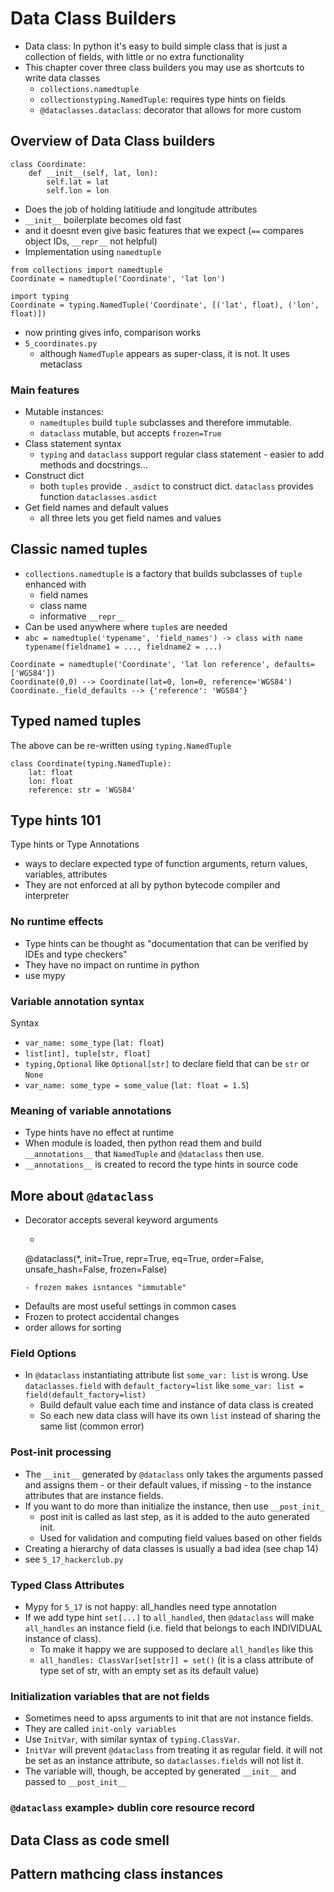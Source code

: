 # Data Class Builders

- Data class: In python it's easy to build simple class that is just a collection of fields, with little or no extra functionality
- This chapter cover three class builders you may use as shortcuts to write data classes
  - `collections.namedtuple`
  - `collectionstyping.NamedTuple`: requires type hints on fields
  - `@dataclasses.dataclass`: decorator that allows for more custom



## Overview of Data Class builders 

```
class Coordinate:
    def __init__(self, lat, lon):
        self.lat = lat
        self.lon = lon
```

- Does the job of holding latitiude and longitude attributes
- `__init__` boilerplate becomes old fast 
- and it doesnt even give basic features that we expect (`==` compares object IDs, `__repr__` not helpful)
- Implementation using `namedtuple`
```
from collections import namedtuple
Coordinate = namedtuple('Coordinate', 'lat lon')

import typing 
Coordinate = typing.NamedTuple('Coordinate', [('lat', float), ('lon', float)])
```
  - now printing gives info, comparison works
- `5_coordinates.py`
  - although `NamedTuple` appears as super-class, it is not. It uses metaclass


### Main features

- Mutable instances: 
  - `namedtuples` build `tuple` subclasses and therefore immutable.
  - `dataclass` mutable, but accepts `frozen=True`
- Class statement syntax
  - `typing` and `dataclass` support regular class statement - easier to add methods and docstrings...
- Construct dict 
  - both `tuples` provide `._asdict` to construct dict. `dataclass` provides function `dataclasses.asdict`
- Get field names and default values
  - all three lets you get field names and values


## Classic named tuples

- `collections.namedtuple` is a factory that builds subclasses of `tuple` enhanced with
  - field names
  - class name
  - informative `__repr__`
- Can be used anywhere where `tuple`s are needed
- `abc = namedtuple('typename', 'field_names') -> class with name typename(fieldname1 = ..., fieldname2 = ...)`


```
Coordinate = namedtuple('Coordinate', 'lat lon reference', defaults=['WGS84'])
Coordinate(0,0) --> Coordinate(lat=0, lon=0, reference='WGS84')
Coordinate._field_defaults --> {'reference': 'WGS84'}
```


## Typed named tuples

The above can be re-written using `typing.NamedTuple`

```
class Coordinate(typing.NamedTuple):
    lat: float
    lon: float
    reference: str = 'WGS84'
```


## Type hints 101

Type hints or Type Annotations
- ways to declare expected type of function arguments, return values, variables, attributes
- They are not enforced at all by python bytecode compiler and interpreter


### No runtime effects

- Type hints can be thought as "documentation that can be verified by IDEs and type checkers"
- They have no impact on runtime in python
- use mypy

### Variable annotation syntax
Syntax

- `var_name: some_type` (`lat: float`)
- `list[int], tuple[str, float]`
- `typing,Optional` like `Optional[str]` to declare field that can be `str` or `None`
- `var_name: some_type = some_value` (`lat: float = 1.5`)


### Meaning of variable annotations

- Type hints have no effect at runtime
- When module is loaded, then python read them and build `__annotations__` that `NamedTuple` and `@dataclass` then use.
- `__annotations__` is created to record the type hints in source code

## More about `@dataclass`
- Decorator accepts several keyword arguments
  - ```
  @dataclass(*, init=True, repr=True, eq=True, order=False,
    unsafe_hash=False, frozen=False)
  ```
  - frozen makes isntances "immutable"
- Defaults are most useful settings in common cases
- Frozen to protect accidental changes
- order allows for sorting


### Field Options
- In `@dataclass` instantiating attribute list `some_var: list` is wrong. Use `dataclasses.field` with `default_factory=list` like `some_var: list = field(default_factory=list)`
  - Build default value each time and instance of data class is created
  - So each new data class will have its own `list` instead of sharing the same list (common error)


### Post-init processing
- The `__init__` generated by `@dataclass` only takes the arguments passed and assigns them - or their default values, if missing - to the instance attributes that are instance fields.
- If you want to do more than initialize the instance, then use `__post_init_`
  - post init is called as last step, as it is added to the auto generated init.
  - Used for validation and computing field values based on other fields
- Creating a hierarchy of data classes is usually a bad idea (see chap 14)
- see `5_17_hackerclub.py`

### Typed Class Attributes
- Mypy for `5_17` is not happy: all_handles need type annotation
- If we add type hint `set[...]` to `all_handled`, then `@dataclass` will make `all_handles` an instance field (i.e. field that belongs to each INDIVIDUAL instance of class).
  - To make it happy we are supposed to declare `all_handles` like this
  - `all_handles: ClassVar[set[str]] = set()` (it is a class attribute of type set of str, with an empty set as its default value)

### Initialization variables that are not fields
- Sometimes need to apss arguments to init that are not instance fields.
- They are called `init-only variables`
- Use `InitVar`, with similar syntax of `typing.ClassVar`.
- `InitVar` will prevent `@dataclass` from treating it as regular field. it will not be set as an instance attribute, so `dataclasses.fields` will not list it.
- The variable will, though, be accepted by generated `__init__` and passed to `__post_init__`

### `@dataclass` example> dublin core resource record


## Data Class as code smell



## Pattern mathcing class instances



